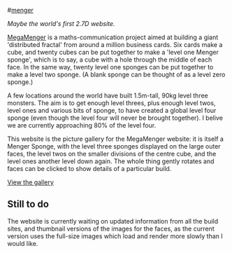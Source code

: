 #[menger](http://github.andrewt.net/menger)

*Maybe the world's first 2.7D website.*

[MegaMenger](http://www.megamenger.com) is a maths-communication project aimed at building a giant 'distributed fractal' from around a million business cards. Six cards make a cube, and twenty cubes can be put together to make a 'level one Menger sponge', which is to say, a cube with a hole through the middle of each face. In the same way, twenty level one sponges can be put together to make a level two sponge. (A blank sponge can be thought of as a level zero sponge.)

A few locations around the world have built 1.5m-tall, 90kg level three monsters. The aim is to get enough level threes, plus enough level twos, level ones and various bits of sponge, to have created a global level four sponge (even though the level four will never be brought together). I belive we are currently approaching 80% of the level four.

This website is the picture gallery for the MegaMenger website: it is itself a Menger Sponge, with the level three sponges displayed on the large outer faces, the level twos on the smaller divisions of the centre cube, and the level ones another level down again. The whole thing gently rotates and faces can be clicked to show details of a particular build.

[View the gallery](http://github.andrewt.net/menger)

## Still to do

The website is currently waiting on updated information from all the build sites, and thumbnail versions of the images for the faces, as the current version uses the full-size images which load and render more slowly than I would like.
